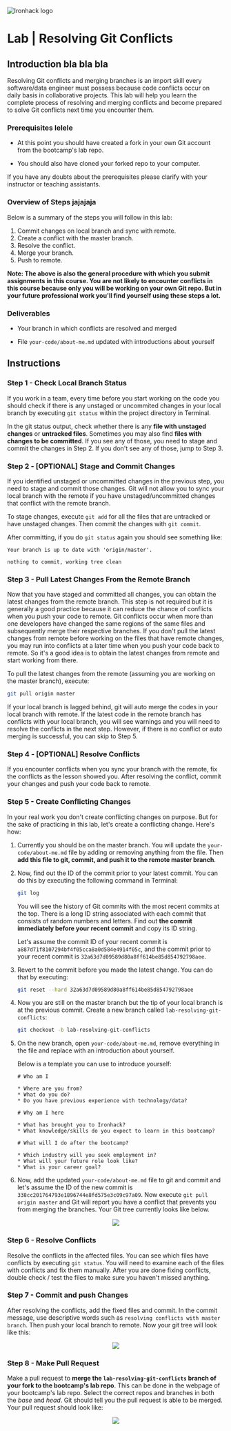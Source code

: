 ![Ironhack logo](https://i.imgur.com/1QgrNNw.png)

# Lab | Resolving Git Conflicts

## Introduction bla bla bla 

Resolving Git conflicts and merging branches is an import skill every software/data engineer must possess because code conflicts occur on daily basis in collaborative projects. This lab will help you learn the complete process of resolving and merging conflicts and become prepared to solve Git conflicts next time you encounter them.

### Prerequisites lelele 

* At this point you should have created a fork in your own Git account from the bootcamp's lab repo. 

* You should also have cloned your forked repo to your computer.

If you have any doubts about the prerequisites please clarify with your instructor or teaching assistants.

### Overview of Steps jajajaja

Below is a summary of the steps you will follow in this lab:

1. Commit changes on local branch and sync with remote.
1. Create a conflict with the master branch.
1. Resolve the conflict.
1. Merge your branch.
1. Push to remote.

**Note: The above is also the general procedure with which you submit assignments in this course. You are not likely to encounter conflicts in this course because only you will be working on your own Git repo. But in your future professional work you'll find yourself using these steps a lot.**

### Deliverables

* Your branch in which conflicts are resolved and merged

* File `your-code/about-me.md` updated with introductions about yourself

## Instructions

### Step 1 - Check Local Branch Status

If you work in a team, every time before you start working on the code you should check if there is any unstaged or uncommited changes in your local branch by executing `git status` within the project directory in Terminal.

In the git status output, check whether there is any **file with unstaged changes** or **untracked files**. Sometimes you may also find **files with changes to be committed**. If you see any of those, you need to stage and commit the changes in Step 2. If you don't see any of those, jump to Step 3.

### Step 2 - [OPTIONAL] Stage and Commit Changes

If you identified unstaged or uncommitted changes in the previous step, you need to stage and commit those changes. Git will not allow you to sync your local branch with the remote if you have unstaged/uncommitted changes that conflict with the remote branch.

To stage changes, execute `git add` for all the files that are untracked or have unstaged changes. Then commit the changes with `git commit`.

After committing, if you do `git status` again you should see something like:

```
Your branch is up to date with 'origin/master'.

nothing to commit, working tree clean
```

### Step 3 - Pull Latest Changes From the Remote Branch

Now that you have staged and committed all changes, you can obtain the latest changes from the remote branch. This step is not required but it is generally a good practice because it can reduce the chance of conflicts when you push your code to remote. Git conflicts occur when more than one developers have changed the same regions of the same files and subsequently merge their respective branches. If you don't pull the latest changes from remote before working on the files that have remote changes, you may run into conflicts at a later time when you push your code back to remote. So it's a good idea is to obtain the latest changes from remote and start working from there.

To pull the latest changes from the remote (assuming you are working on the master branch), execute:

```bash
git pull origin master
```

If your local branch is lagged behind, git will auto merge the codes in your local branch with remote. If the latest code in the remote branch has conflicts with your local branch, you will see warnings and you will need to resolve the conflicts in the next step. However, if there is no conflict or auto merging is successful, you can skip to Step 5.

### Step 4 - [OPTIONAL] Resolve Conflicts

If you encounter conflicts when you sync your branch with the remote, fix the conflicts as the lesson showed you. After resolving the conflict, commit your changes and push your code back to remote.

### Step 5 - Create Conflicting Changes

In your real work you don't create conflicting changes on purpose. But for the sake of practicing in this lab, let's create a conflicting change. Here's how:

1. Currently you should be on the master branch. You will update the `your-code/about-me.md` file by adding or removing anything from the file. Then **add this file to git, commit, and push it to the remote master branch**.

1. Now, find out the ID of the commit prior to your latest commit. You can do this by executing the following command in Terminal:

    ```bash
    git log
    ```

    You will see the history of Git commits with the most recent commits at the top. There is a long ID string associated with each commit that consists of random numbers and letters. Find out **the commit immediately before your recent commit** and copy its ID string.

    Let's assume the commit ID of your recent commit is `a887d71f8107294bf4f05cca8a0d584e4914f05c`, and the commit prior to your recent commit is `32a63d7d09589d80a8ff614be85d854792798aee`.

1. Revert to the commit before you made the latest change. You can do that by executing:

    ```bash
    git reset --hard 32a63d7d09589d80a8ff614be85d854792798aee
    ```

1. Now you are still on the master branch but the tip of your local branch is at the previous commit. Create a new branch called `lab-resolving-git-conflicts`:

    ```bash
    git checkout -b lab-resolving-git-conflicts
    ```

1. On the new branch, open `your-code/about-me.md`, remove everything in the file and replace with an introduction about yourself. 

    Below is a template you can use to introduce yourself:

    ```
    # Who am I

    * Where are you from?
    * What do you do?
    * Do you have previous experience with technology/data?

    # Why am I here

    * What has brought you to Ironhack?
    * What knowledge/skills do you expect to learn in this bootcamp?

    # What will I do after the bootcamp?

    * Which industry will you seek employment in?
    * What will your future role look like?
    * What is your career goal?
    ```

1. Now, add the updated `your-code/about-me.md` file to git and commit and let's assume the ID of the new commit is `338cc201764793e1896744e8fd575e3c09c97a09`. Now execute `git pull origin master` and Git will report you have a conflict that prevents you from merging the branches. Your Git tree currently looks like below.

<p align="center"><img src="./images/git-conflict.png" align="center"></p>

### Step 6 - Resolve Conflicts

Resolve the conflicts in the affected files. You can see which files have conflicts by executing `git status`. You will need to examine each of the files with conflicts and fix them manually. After you are done fixing conflicts, double check / test the files to make sure you haven't missed anything.

### Step 7 - Commit and push Changes

After resolving the conflicts, add the fixed files and commit. In the commit message, use descriptive words such as `resolving conflicts with master branch`. Then push your local branch to remote. Now your git tree will look like this:

<p align="center"><img src="./images/conflict-merged.png" align="center"></p>

### Step 8 - Make Pull Request

Make a pull request to **merge the `lab-resolving-git-conflicts` branch of your fork to the bootcamp's lab repo**. This can be done in the webpage of your bootcamp's lab repo. Select the correct repos and branches in both the *base* and *head*. Git should tell you the pull request is able to be merged. Your pull request should look like:


<p align="center"><img src="./images/git-pull-request.png" align="center"></p>